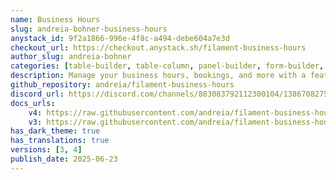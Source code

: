 ```yaml
---
name: Business Hours
slug: andreia-bohner-business-hours
anystack_id: 9f2a1866-996e-4f8c-a494-debe604a7e3d
checkout_url: https://checkout.anystack.sh/filament-business-hours
author_slug: andreia-bohner
categories: [table-builder, table-column, panel-builder, form-builder, form-field, infolist-entry]
description: Manage your business hours, bookings, and more with a feature-rich field that supports multiple time slots per day, recurring and date-based exceptions, and timezone-aware logic. Fully integrated with Spatie's Opening Hours for easy querying.
github_repository: andreia/filament-business-hours
discord_url: https://discord.com/channels/883083792112300104/1386708275562549379
docs_urls: 
    v4: https://raw.githubusercontent.com/andreia/filament-business-hours-docs/refs/heads/main/v4.md
    v3: https://raw.githubusercontent.com/andreia/filament-business-hours-docs/refs/heads/main/v3.md
has_dark_theme: true
has_translations: true
versions: [3, 4]
publish_date: 2025-06-23
---
```

